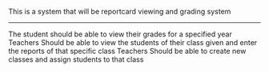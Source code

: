 This is a system that will be reportcard 
viewing and grading system
********************************
The student should be able to view their grades for a specified year
Teachers Should be able to view the students of their class given and enter the reports of that specific class
Teachers Should be able to create new classes and assign students to that class